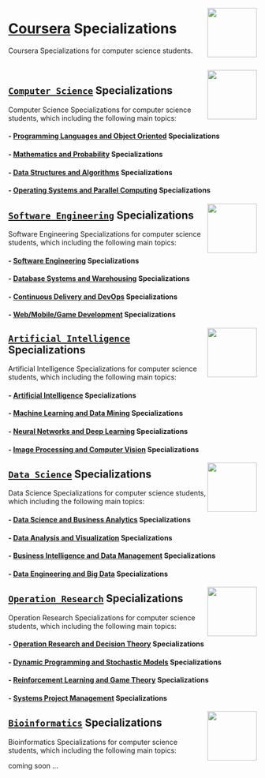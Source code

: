 <img align="right" width="100" src="https://github.com/cs-MohamedAyman/cs-MohamedAyman/blob/main/repos-logos/coursera.jpg"></img>

# [Coursera](https://www.coursera.org/) Specializations
Coursera Specializations for computer science students.

<br>

<img align="right" width="100" height="100" src="https://github.com/cs-MohamedAyman/cs-MohamedAyman/blob/main/repos-logos/computer-science-department.jpg">

## [`Computer Science`](https://github.com/cs-MohamedAyman/Coursera-Specializations/blob/master/Computer-Science/README.md) Specializations
Computer Science Specializations for computer science students, which including the following main topics:

#### - [Programming Languages and Object Oriented](https://github.com/cs-MohamedAyman/Coursera-Specializations/blob/master/Computer-Science/README.md) Specializations
#### - [Mathematics and Probability](https://github.com/cs-MohamedAyman/Coursera-Specializations/blob/master/Computer-Science/README.md) Specializations
#### - [Data Structures and Algorithms](https://github.com/cs-MohamedAyman/Coursera-Specializations/blob/master/Computer-Science/README.md) Specializations
#### - [Operating Systems and Parallel Computing](https://github.com/cs-MohamedAyman/Coursera-Specializations/blob/master/Computer-Science/README.md) Specializations

<img align="right" width="100" height="100" src="https://github.com/cs-MohamedAyman/cs-MohamedAyman/blob/main/repos-logos/software-engineering-department.jpg">

## [`Software Engineering`](https://github.com/cs-MohamedAyman/Coursera-Specializations/tree/master/Software-Engineering/README.md) Specializations
Software Engineering Specializations for computer science students, which including the following main topics:

#### - [Software Engineering](https://github.com/cs-MohamedAyman/Coursera-Specializations/tree/master/Software-Engineering/README.md) Specializations
#### - [Database Systems and Warehousing](https://github.com/cs-MohamedAyman/Coursera-Specializations/tree/master/Software-Engineering/README.md) Specializations
#### - [Continuous Delivery and DevOps](https://github.com/cs-MohamedAyman/Coursera-Specializations/tree/master/Software-Engineering/README.md) Specializations
#### - [Web/Mobile/Game Development](https://github.com/cs-MohamedAyman/Coursera-Specializations/tree/master/Software-Engineering/README.md) Specializations

<img align="right" width="100" height="100" src="https://github.com/cs-MohamedAyman/cs-MohamedAyman/blob/main/repos-logos/artificial-intelligence-department.jpg">

## [`Artificial Intelligence`](https://github.com/cs-MohamedAyman/Coursera-Specializations/tree/master/Artificial-Intelligence/README.md) Specializations
Artificial Intelligence Specializations for computer science students, which including the following main topics:

#### - [Artificial Intelligence](https://github.com/cs-MohamedAyman/Coursera-Specializations/tree/master/Artificial-Intelligence/README.md) Specializations
#### - [Machine Learning and Data Mining](https://github.com/cs-MohamedAyman/Coursera-Specializations/tree/master/Artificial-Intelligence/README.md) Specializations
#### - [Neural Networks and Deep Learning](https://github.com/cs-MohamedAyman/Coursera-Specializations/tree/master/Artificial-Intelligence/README.md) Specializations
#### - [Image Processing and Computer Vision](https://github.com/cs-MohamedAyman/Coursera-Specializations/tree/master/Artificial-Intelligence/README.md) Specializations

<img align="right" width="100" height="100" src="https://github.com/cs-MohamedAyman/cs-MohamedAyman/blob/main/repos-logos/data-science-department.jpg">

## [`Data Science`](https://github.com/cs-MohamedAyman/Coursera-Specializations/tree/master/Data-Science/README.md) Specializations
Data Science Specializations for computer science students, which including the following main topics:

#### - [Data Science and Business Analytics](https://github.com/cs-MohamedAyman/Coursera-Specializations/tree/master/Data-Science/README.md) Specializations
#### - [Data Analysis and Visualization](https://github.com/cs-MohamedAyman/Coursera-Specializations/tree/master/Data-Science/README.md) Specializations
#### - [Business Intelligence and Data Management](https://github.com/cs-MohamedAyman/Coursera-Specializations/tree/master/Data-Science/README.md) Specializations
#### - [Data Engineering and Big Data](https://github.com/cs-MohamedAyman/Coursera-Specializations/tree/master/Data-Science/README.md) Specializations

<img align="right" width="100" height="100" src="https://github.com/cs-MohamedAyman/cs-MohamedAyman/blob/main/repos-logos/operation-research-department.jpg">

## [`Operation Research`](https://github.com/cs-MohamedAyman/Coursera-Specializations/blob/master/Operation-Research/README.md) Specializations
Operation Research Specializations for computer science students, which including the following main topics:

#### - [Operation Research and Decision Theory](https://github.com/cs-MohamedAyman/Coursera-Specializations/blob/master/Operation-Research/README.md) Specializations
#### - [Dynamic Programming and Stochastic Models](https://github.com/cs-MohamedAyman/Coursera-Specializations/tree/master/Operation-Research/README.md) Specializations
#### - [Reinforcement Learning and Game Theory](https://github.com/cs-MohamedAyman/Coursera-Specializations/tree/master/Operation-Research/README.md) Specializations
#### - [Systems Project Management](https://github.com/cs-MohamedAyman/Coursera-Specializations/tree/master/Operation-Research/README.md) Specializations

<img align="right" width="100" height="100" src="https://github.com/cs-MohamedAyman/cs-MohamedAyman/blob/main/repos-logos/bioinformatics-department.jpg">

## [`Bioinformatics`](https://github.com/cs-MohamedAyman/Coursera-Specializations/blob/master/Bioinformatics/README.md) Specializations
Bioinformatics Specializations for computer science students, which including the following main topics:

coming soon ...
